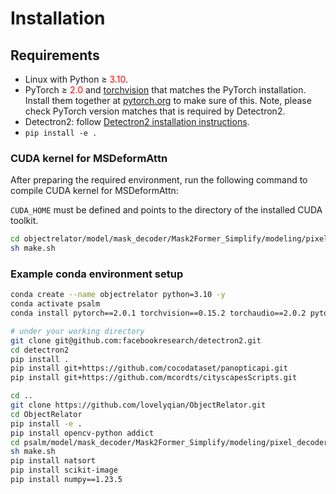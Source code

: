 # Installation


## Requirements
- Linux with Python ≥ <font color='red'>3.10</font>.
- PyTorch ≥ <font color='red'>2.0</font> and [torchvision](https://github.com/pytorch/vision/) that matches the PyTorch installation.
  Install them together at [pytorch.org](https://pytorch.org) to make sure of this. Note, please check
  PyTorch version matches that is required by Detectron2.
- Detectron2: follow [Detectron2 installation instructions](https://detectron2.readthedocs.io/tutorials/install.html).
- `pip install -e .`

### CUDA kernel for MSDeformAttn
After preparing the required environment, run the following command to compile CUDA kernel for MSDeformAttn:

`CUDA_HOME` must be defined and points to the directory of the installed CUDA toolkit.

```bash
cd objectrelator/model/mask_decoder/Mask2Former_Simplify/modeling/pixel_decoder/ops
sh make.sh
```

### Example conda environment setup

```bash
conda create --name objectrelator python=3.10 -y
conda activate psalm
conda install pytorch==2.0.1 torchvision==0.15.2 torchaudio==2.0.2 pytorch-cuda=11.8 -c pytorch -c nvidia

# under your working directory
git clone git@github.com:facebookresearch/detectron2.git
cd detectron2
pip install .
pip install git+https://github.com/cocodataset/panopticapi.git
pip install git+https://github.com/mcordts/cityscapesScripts.git

cd ..
git clone https://github.com/lovelyqian/ObjectRelator.git
cd ObjectRelator
pip install -e .
pip install opencv-python addict
cd psalm/model/mask_decoder/Mask2Former_Simplify/modeling/pixel_decoder/ops
sh make.sh
pip install natsort
pip install scikit-image
pip install numpy==1.23.5
```

